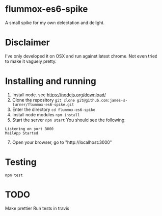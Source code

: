 # flummox-es6-spike
A small spike for my own delectation and delight.

# Disclaimer
I've only developed it on OSX and run against latest chrome.
Not even tried to make it vaguely pretty.

# Installing and running
1. Install node. see https://nodejs.org/download/
2. Clone the repository
`git clone git@github.com:james-s-turner/flummox-es6-spike.git`
3. Enter the directory
`cd flummox-es6-spike`
4. Install node modules `npm install`
6. Start the server
`npm start`
You should see the following:
```
Listening on port 3000
MailApp Started
```
7. Open your browser, go to "http://localhost:3000"

# Testing
`npm test`

# TODO
Make prettier
Run tests in travis

